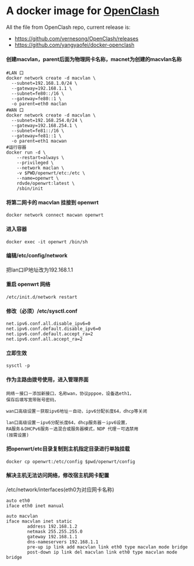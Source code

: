 # A docker image for [OpenClash](https://github.com/vernesong/OpenClash)

All the file from OpenClash repo, current release is: 

- https://github.com/vernesong/OpenClash/releases
- https://github.com/yangyaofei/docker-openclash

#### 创建macvlan，parent后面为物理网卡名称，macnet为创建的macvlan名称
```
#LAN 口
docker network create -d macvlan \
  --subnet=192.168.1.0/24 \
  --gateway=192.168.1.1 \
  --subnet=fe80::/16 \
  --gateway=fe80::1 \
  -o parent=eth0 maclan
#WAN 口
docker network create -d macvlan \
  --subnet=192.168.254.0/24 \
  --gateway=192.168.254.1 \
  --subnet=fe81::/16 \
  --gateway=fe81::1 \
  -o parent=eth1 macwan
#运行容器
docker run -d \
    --restart=always \
    --privileged \
    --network maclan \
    -v $PWD/openwrt/etc:/etc \
    --name=openwrt \
    rdvde/openwrt:latest \
    /sbin/init
```
#### 将第二网卡的 macvlan 挂接到 openwrt
```
docker network connect macwan openwrt
```
#### 进入容器
```
docker exec -it openwrt /bin/sh
```
#### 编辑/etc/config/network
把lan口IP地址改为192.168.1.1
#### 重启 openwrt 网络
```
/etc/init.d/network restart
```
#### 修改（必须）/etc/sysctl.conf
```
net.ipv6.conf.all.disable_ipv6=0
net.ipv6.conf.default.disable_ipv6=0
net.ipv6.conf.default.accept_ra=2
net.ipv6.conf.all.accept_ra=2
```
#### 立即生效
```
sysctl -p
```
#### 作为主路由拨号使用，进入管理界面
```
网络－接口－添加新接口，名称wan，协议pppoe，设备选eth1，
保存后填写宽带账号密码，

wan口高级设置－获取ipv6地址－自动，ipv6分配长度64，dhcp等关闭

lan口高级设置－ipv6分配长度64，dhcp服务器－ipv6设置，
RA服务＆DHCPv6服务－选混合或服务器模式，NDP 代理－可选禁用
(按需设置)
```
#### 把openwrt/etc目录复制到主机指定目录进行单独挂载
```
docker cp openwrt:/etc/config $pwd/openwrt/config
```
#### 解决主机无法访问网络，修改宿主机网卡配置
/etc/network/interfaces(eth0为对应网卡名称)
```
auto eth0
iface eth0 inet manual

auto macvlan
iface macvlan inet static
        address 192.168.1.2
        netmask 255.255.255.0
        gateway 192.168.1.1
        dns-nameservers 192.168.1.1
        pre-up ip link add macvlan link eth0 type macvlan mode bridge
        post-down ip link del macvlan link eth0 type macvlan mode bridge
```